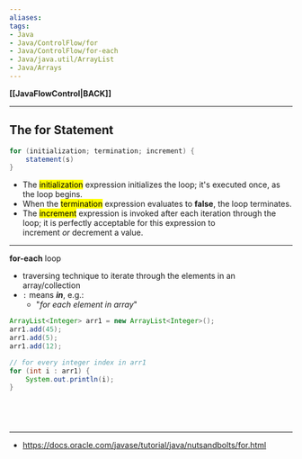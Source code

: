 ```yaml
---
aliases:
tags:
- Java
- Java/ControlFlow/for
- Java/ControlFlow/for-each
- Java/java.util/ArrayList
- Java/Arrays
---
```

**[[JavaFlowControl|BACK]]**

---
## The for Statement
```java
for (initialization; termination; increment) {
	statement(s)
}
```
-   The <mark class="hltr-blue">initialization</mark> expression initializes the loop; it's executed once, as the loop begins.
-   When the <mark class="hltr-blue">termination</mark> expression evaluates to **false**, the loop terminates.
-   The <mark class="hltr-blue">increment</mark> expression is invoked after each iteration through the loop; it is perfectly acceptable for this expression to increment _or_ decrement a value.

---
**for-each** loop
- traversing technique to iterate through the elements in an array/collection
- `:` means ***in***, e.g.:
	- "*for each element in array*"

```java
ArrayList<Integer> arr1 = new ArrayList<Integer>();
arr1.add(45);
arr1.add(5);
arr1.add(12);

// for every integer index in arr1
for (int i : arr1) {
	System.out.println(i);
}
```

<br>

# 
---
- https://docs.oracle.com/javase/tutorial/java/nutsandbolts/for.html